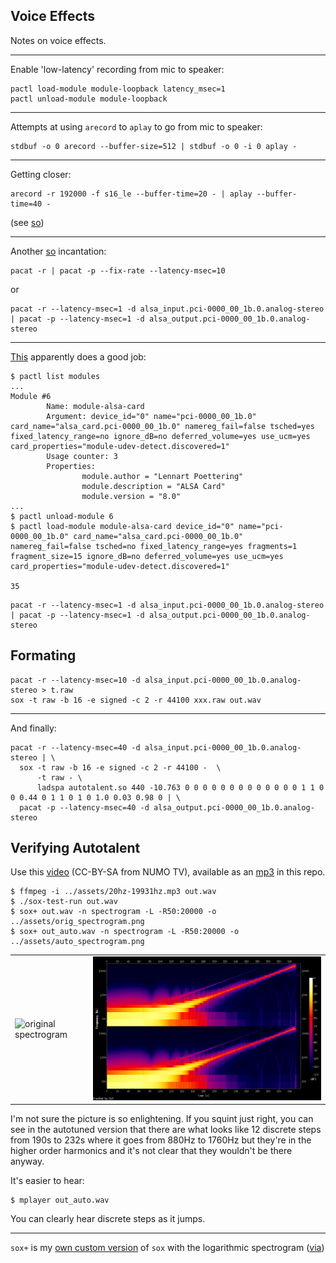 Voice Effects
---


Notes on voice effects.

---

Enable 'low-latency' recording from mic to speaker:

```
pactl load-module module-loopback latency_msec=1
pactl unload-module module-loopback
```

---

Attempts at using `arecord` to `aplay` to go from mic to speaker:

```
stdbuf -o 0 arecord --buffer-size=512 | stdbuf -o 0 -i 0 aplay -
```

---

Getting closer:

```
arecord -r 192000 -f s16_le --buffer-time=20 - | aplay --buffer-time=40 -
```

(see [so](https://askubuntu.com/questions/123798/how-to-hear-my-voice-in-speakers-with-a-mic))

---

Another [so](https://superuser.com/questions/87571/how-to-hear-mic-sound-over-speakers-ubuntu-karmic) incantation:

```
pacat -r | pacat -p --fix-rate --latency-msec=10
```

or

```
pacat -r --latency-msec=1 -d alsa_input.pci-0000_00_1b.0.analog-stereo | pacat -p --latency-msec=1 -d alsa_output.pci-0000_00_1b.0.analog-stereo
```

---

[This](https://juho.tykkala.fi/Pulseaudio-and-latency) apparently does a good job:

```
$ pactl list modules 
...
Module #6
        Name: module-alsa-card
        Argument: device_id="0" name="pci-0000_00_1b.0" card_name="alsa_card.pci-0000_00_1b.0" namereg_fail=false tsched=yes fixed_latency_range=no ignore_dB=no deferred_volume=yes use_ucm=yes card_properties="module-udev-detect.discovered=1"
        Usage counter: 3
        Properties:
                module.author = "Lennart Poettering"
                module.description = "ALSA Card"
                module.version = "8.0"
...
$ pactl unload-module 6
$ pactl load-module module-alsa-card device_id="0" name="pci-0000_00_1b.0" card_name="alsa_card.pci-0000_00_1b.0" namereg_fail=false tsched=no fixed_latency_range=yes fragments=1 fragment_size=15 ignore_dB=no deferred_volume=yes use_ucm=yes card_properties="module-udev-detect.discovered=1" 

35
```

```
pacat -r --latency-msec=1 -d alsa_input.pci-0000_00_1b.0.analog-stereo | pacat -p --latency-msec=1 -d alsa_output.pci-0000_00_1b.0.analog-stereo
```


Formating
---


```
pacat -r --latency-msec=10 -d alsa_input.pci-0000_00_1b.0.analog-stereo > t.raw
sox -t raw -b 16 -e signed -c 2 -r 44100 xxx.raw out.wav
```

---

And finally:

```
pacat -r --latency-msec=40 -d alsa_input.pci-0000_00_1b.0.analog-stereo | \
  sox -t raw -b 16 -e signed -c 2 -r 44100 -  \
      -t raw - \
      ladspa autotalent.so 440 -10.763 0 0 0 0 0 0 0 0 0 0 0 0 0 1 1 0 0 0.44 0 1 1 0 1 0 1.0 0.03 0.98 0 | \
  pacat -p --latency-msec=40 -d alsa_output.pci-0000_00_1b.0.analog-stereo
```

Verifying Autotalent
---


Use this [video](https://www.youtube.com/watch?v=aId2LNZEuKo) (CC-BY-SA from NUMO TV), available as an [mp3](../assets/20hz-199931hz.mp3) in this repo.

```
$ ffmpeg -i ../assets/20hz-19931hz.mp3 out.wav
$ ./sox-test-run out.wav
$ sox+ out.wav -n spectrogram -L -R50:20000 -o ../assets/orig_spectrogram.png
$ sox+ out_auto.wav -n spectrogram -L -R50:20000 -o ../assets/auto_spectrogram.png
```

| | |
|---|---|
| ![original spectrogram](asets/orig_spectrogram.png) | ![autotuned spectrogram](assets/auto_spectrogram.png) |

I'm not sure the picture is so enlightening.
If you squint just right, you can see in the autotuned version that there are what looks like 12 discrete steps from 190s to 232s where it goes from
880Hz to 1760Hz but they're in the higher order harmonics and it's not clear that they wouldn't be there anyway.

It's easier to hear:

```
$ mplayer out_auto.wav
```

You can clearly hear discrete steps as it jumps.

---

`sox+` is my [own custom version](https://github.com/abetusk/sox) of `sox` with the logarithmic spectrogram ([via](https://github.com/jdesbonnet/joe-desbonnet-blog/blob/master/projects/sox-log-spectrogram/spectrogram.c))
